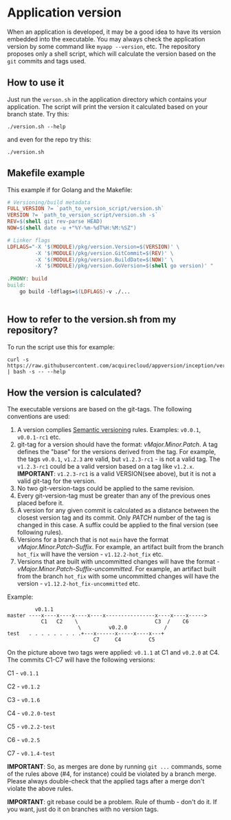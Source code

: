 # Application version
When an application is developed, it may be a good idea to have its version embedded into the executable. You may always check the application version by some command like `myapp --version`, etc. The repository proposes only a shell script, which will calculate the version based on the `git` commits and tags used. 

## How to use it
Just run the `verson.sh` in the application directory which contains your application. The script will print the version it calculated based on your branch state. Try this:

```shell
./version.sh --help
```

and even for the repo try this:
```shell
./version.sh
```

## Makefile example
This example if for Golang and the Makefile:

```makefile
# Versioning/build metadata
FULL_VERSION ?= `path_to_version_script/version.sh`
VERSION ?= `path_to_version_script/version.sh -s`
REV=$(shell git rev-parse HEAD)
NOW=$(shell date -u +"%Y-%m-%dT%H:%M:%SZ")

# Linker flags
LDFLAGS="-X '$(MODULE)/pkg/version.Version=$(VERSION)' \
		 -X '$(MODULE)/pkg/version.GitCommit=$(REV)' \
		 -X '$(MODULE)/pkg/version.BuildDate=$(NOW)' \
		 -X '$(MODULE)/pkg/version.GoVersion=$(shell go version)' "
		 
.PHONY: build
build: 
	go build -ldflags=$(LDFLAGS)-v ./...
	
```

## How to refer to the version.sh from my repository?
To run the script use this for example: 

```shell
curl -s https://raw.githubusercontent.com/acquirecloud/appversion/inception/version.sh | bash -s -- --help
```

## How the version is calculated?
The executable versions are based on the git-tags. The following conventions are used:
1. A version complies [Semantic versioning](https://semver.org) rules. Examples: `v0.0.1`, `v0.0.1-rc1` etc.
2. git-tag for a version should have the format: _vMajor.Minor.Patch_. A tag defines the "base" for the versions derived from the tag. For example, the tags `v0.0.1`, `v1.2.3` are valid, but `v1.2.3-rc1` - is not a valid tag. The `v1.2.3-rc1` could be a valid version based on a tag like `v1.2.x`. **IMPORTANT**: `v1.2.3-rc1` is a valid VERSION(see above), but it is not a valid git-tag for the version.
3. No two git-version-tags could be applied to the same revision.
4. Every git-version-tag must be greater than any of the previous ones placed before it.
5. A version for any given commit is calculated as a distance between the closest version tag and its commit. Only _PATCH_ number of the tag is changed in this case. A suffix could be applied to the final version (see following rules).
6. Versions for a branch that is not `main` have the format _vMajor.Minor.Patch-Suffix_. For example, an artifact built from the branch `hot_fix` will have the version - `v1.12.2-hot_fix` etc.
7. Versions that are built with uncommitted changes will have the format - _vMajor.Minor.Patch-Suffix-uncommitted_. For example, an artifact built from the branch `hot_fix` with some uncommitted changes will have the version - `v1.12.2-hot_fix-uncommitted` etc.

Example:
```
         v0.1.1
master ----x----x----x----x----x----------------x----x----x-----> 
           C1   C2    \                         C3  /    C6
                       \         v0.2.0            /
test   . . . . . . . . .+---x------x-----x----x---+  
                            C7     C4         C5
```
On the picture above two tags were applied: `v0.1.1` at C1 and `v0.2.0` at C4. The commits C1-C7 will have the following versions:

C1 - `v0.1.1`

C2 - `v0.1.2`

C3 - `v0.1.6`

C4 - `v0.2.0-test`

C5 - `v0.2.2-test`

C6 - `v0.2.5`

C7 - `v0.1.4-test`

**IMPORTANT**: So, as merges are done by running `git ...` commands, some of the rules above (#4, for instance) could be violated by a branch merge. Please always double-check that the applied tags after a merge don't violate the above rules.

**IMPORTANT**: git rebase could be a problem. Rule of thumb - don't do it. If you want, just do it on branches with no version tags.
